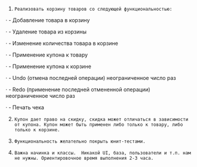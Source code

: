 1.     Реализовать корзину товаров со следующей функциональностью:

·       - Добавление товара в корзину

·       - Удаление товара из корзины

·       - Изменение количества товара в корзине

·       - Применение купона к товару

·       - Применение купона к корзине

·       - Undo (отмена последней операции) неограниченное число раз

·       - Redo (применение последней отмененной операции) неограниченное число раз

·       - Печать чека

2.     Купон дает право на скидку, скидка может отличаться в зависимости от купона. Купон может быть применен либо только к товару, либо только к корзине.

3.     Функциональность желательно покрыть юнит-тестами.

4.     Важна начинка и классы.  Никакой UI, база, пользователи и т.п. нам не нужны. Ориентировочное время выполнения 2-3 часа.

 
